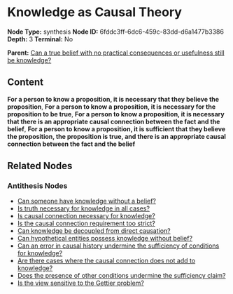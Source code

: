# Knowledge as Causal Theory

**Node Type:** synthesis
**Node ID:** 6fddc3ff-6dc6-459c-83dd-d6a1477b3386
**Depth:** 3
**Terminal:** No

**Parent:** [Can a true belief with no practical consequences or usefulness still be knowledge?](can-a-true-belief-with-no-practical-consequences-or-usefulness-still-be-knowledge-antithesis-f4a6b1b3-d507-4446-a422-a351016de2d9.md)

## Content

**For a person to know a proposition, it is necessary that they believe the proposition**, **For a person to know a proposition, it is necessary for the proposition to be true**, **For a person to know a proposition, it is necessary that there is an appropriate causal connection between the fact and the belief**, **For a person to know a proposition, it is sufficient that they believe the proposition, the proposition is true, and there is an appropriate causal connection between the fact and the belief**

## Related Nodes

### Antithesis Nodes

- [Can someone have knowledge without a belief?](can-someone-have-knowledge-without-a-belief-antithesis-894b9500-aa17-4738-8b92-defabb598044.md)
- [Is truth necessary for knowledge in all cases?](is-truth-necessary-for-knowledge-in-all-cases-antithesis-b3f8c497-d2a8-4056-8a6b-d20cc56cdf41.md)
- [Is causal connection necessary for knowledge?](is-causal-connection-necessary-for-knowledge-antithesis-d423c488-6e68-4d08-bcb8-728d2af665ee.md)
- [Is the causal connection requirement too strict?](is-the-causal-connection-requirement-too-strict-antithesis-bedb2417-a847-490c-b3aa-eb1f5b10288e.md)
- [Can knowledge be decoupled from direct causation?](can-knowledge-be-decoupled-from-direct-causation-antithesis-a775591e-d703-40f8-aa85-45e5ef588142.md)
- [Can hypothetical entities possess knowledge without belief?](can-hypothetical-entities-possess-knowledge-without-belief-antithesis-507dbb00-439a-4590-9b81-2a0e1797d57d.md)
- [Can an error in causal history undermine the sufficiency of conditions for knowledge?](can-an-error-in-causal-history-undermine-the-sufficiency-of-conditions-for-knowledge-antithesis-143d9605-a7e3-4426-9d2e-0b4925efece2.md)
- [Are there cases where the causal connection does not add to knowledge?](are-there-cases-where-the-causal-connection-does-not-add-to-knowledge-antithesis-f9487ea0-0b9c-4a70-b3b9-824f70fc0a6b.md)
- [Does the presence of other conditions undermine the sufficiency claim?](does-the-presence-of-other-conditions-undermine-the-sufficiency-claim-antithesis-b7258ac8-364d-490d-bd85-1bcd78f06c58.md)
- [Is the view sensitive to the Gettier problem?](is-the-view-sensitive-to-the-gettier-problem-antithesis-f615012c-a712-4c53-bc76-37a741dc1b63.md)
